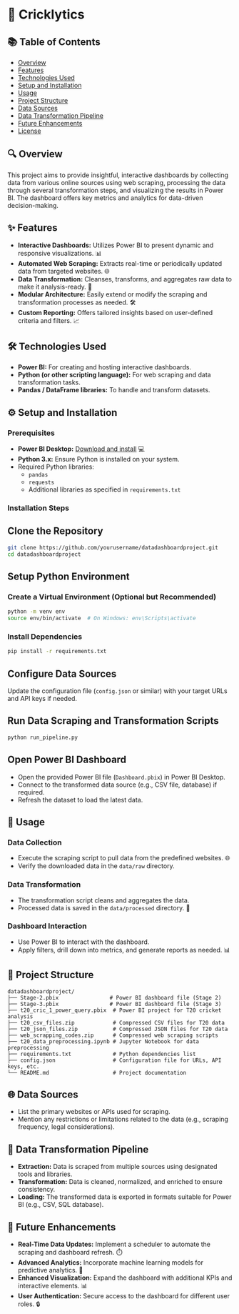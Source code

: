 # 🚀 Cricklytics
## 📚 Table of Contents

- [Overview](#overview)
- [Features](#features)
- [Technologies Used](#technologies-used)
- [Setup and Installation](#setup-and-installation)
- [Usage](#usage)
- [Project Structure](#project-structure)
- [Data Sources](#data-sources)
- [Data Transformation Pipeline](#data-transformation-pipeline)
- [Future Enhancements](#future-enhancements)
- [License](#license)

## 🔍 Overview

This project aims to provide insightful, interactive dashboards by collecting data from various online sources using web scraping, processing the data through several transformation steps, and visualizing the results in Power BI. The dashboard offers key metrics and analytics for data-driven decision-making.


## ✨ Features

- **Interactive Dashboards:** Utilizes Power BI to present dynamic and responsive visualizations. 📊
- **Automated Web Scraping:** Extracts real-time or periodically updated data from targeted websites. 🌐
- **Data Transformation:** Cleanses, transforms, and aggregates raw data to make it analysis-ready. 🔄
- **Modular Architecture:** Easily extend or modify the scraping and transformation processes as needed. 🛠️
- **Custom Reporting:** Offers tailored insights based on user-defined criteria and filters. 📈

## 🛠️ Technologies Used

- **Power BI:** For creating and hosting interactive dashboards.
- **Python (or other scripting language):** For web scraping and data transformation tasks.
- **Pandas / DataFrame libraries:** To handle and transform datasets.

## ⚙️ Setup and Installation

### Prerequisites

- **Power BI Desktop:** [Download and install](https://powerbi.microsoft.com/desktop/) 💻
- **Python 3.x:** Ensure Python is installed on your system.
- Required Python libraries:
  - `pandas`
  - `requests`
  - Additional libraries as specified in `requirements.txt`

### Installation Steps

  ## Clone the Repository

   ```bash
   git clone https://github.com/yourusername/datadashboardproject.git
   cd datadashboardproject
  ```

## Setup Python Environment

### Create a Virtual Environment (Optional but Recommended)
```bash
python -m venv env
source env/bin/activate  # On Windows: env\Scripts\activate
```

### Install Dependencies
```bash
pip install -r requirements.txt
```

## Configure Data Sources
Update the configuration file (`config.json` or similar) with your target URLs and API keys if needed.

## Run Data Scraping and Transformation Scripts
```bash
python run_pipeline.py
```

## Open Power BI Dashboard
- Open the provided Power BI file (`Dashboard.pbix`) in Power BI Desktop.
- Connect to the transformed data source (e.g., CSV file, database) if required.
- Refresh the dataset to load the latest data.

## 🎯 Usage

### Data Collection
- Execute the scraping script to pull data from the predefined websites. 🌐
- Verify the downloaded data in the `data/raw` directory.

### Data Transformation
- The transformation script cleans and aggregates the data.
- Processed data is saved in the `data/processed` directory. 🔄

### Dashboard Interaction
- Use Power BI to interact with the dashboard.
- Apply filters, drill down into metrics, and generate reports as needed. 📊

## 📁 Project Structure
```
datadashboardproject/  
├── Stage-2.pbix                # Power BI dashboard file (Stage 2)  
├── Stage-3.pbix                # Power BI dashboard file (Stage 3)  
├── t20_cric_1_power_query.pbix  # Power BI project for T20 cricket analysis  
├── t20_csv_files.zip            # Compressed CSV files for T20 data  
├── t20_json_files.zip           # Compressed JSON files for T20 data  
├── web_scrapping_codes.zip      # Compressed web scraping scripts  
├── t20_data_preprocessing.ipynb # Jupyter Notebook for data preprocessing  
├── requirements.txt             # Python dependencies list  
├── config.json                  # Configuration file for URLs, API keys, etc.  
└── README.md                    # Project documentation  

```

## 🌐 Data Sources
- List the primary websites or APIs used for scraping.
- Mention any restrictions or limitations related to the data (e.g., scraping frequency, legal considerations).

## 🔄 Data Transformation Pipeline
- **Extraction:** Data is scraped from multiple sources using designated tools and libraries.
- **Transformation:** Data is cleaned, normalized, and enriched to ensure consistency.
- **Loading:** The transformed data is exported in formats suitable for Power BI (e.g., CSV, SQL database).

## 🚀 Future Enhancements
- **Real-Time Data Updates:** Implement a scheduler to automate the scraping and dashboard refresh. ⏱️
- **Advanced Analytics:** Incorporate machine learning models for predictive analytics. 🤖
- **Enhanced Visualization:** Expand the dashboard with additional KPIs and interactive elements. 📊
- **User Authentication:** Secure access to the dashboard for different user roles. 🔒
